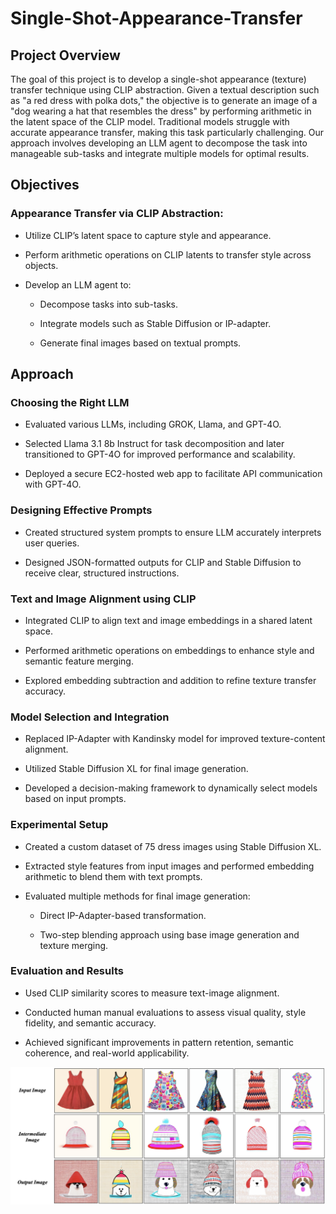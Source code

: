 # Single-Shot-Appearance-Transfer

## Project Overview

The goal of this project is to develop a single-shot appearance (texture) transfer technique using CLIP abstraction. Given a textual description such as "a red dress with polka dots," the objective is to generate an image of a "dog wearing a hat that resembles the dress" by performing arithmetic in the latent space of the CLIP model. Traditional models struggle with accurate appearance transfer, making this task particularly challenging. Our approach involves developing an LLM agent to decompose the task into manageable sub-tasks and integrate multiple models for optimal results.

## Objectives

### Appearance Transfer via CLIP Abstraction:

- Utilize CLIP’s latent space to capture style and appearance.

- Perform arithmetic operations on CLIP latents to transfer style across objects.

- Develop an LLM agent to:

    - Decompose tasks into sub-tasks.

    - Integrate models such as Stable Diffusion or IP-adapter.

    - Generate final images based on textual prompts.

## Approach

### Choosing the Right LLM

- Evaluated various LLMs, including GROK, Llama, and GPT-4O.

- Selected Llama 3.1 8b Instruct for task decomposition and later transitioned to GPT-4O for improved performance and scalability.

- Deployed a secure EC2-hosted web app to facilitate API communication with GPT-4O.

### Designing Effective Prompts

- Created structured system prompts to ensure LLM accurately interprets user queries.

- Designed JSON-formatted outputs for CLIP and Stable Diffusion to receive clear, structured instructions.

### Text and Image Alignment using CLIP

- Integrated CLIP to align text and image embeddings in a shared latent space.

- Performed arithmetic operations on embeddings to enhance style and semantic feature merging.

- Explored embedding subtraction and addition to refine texture transfer accuracy.

### Model Selection and Integration

- Replaced IP-Adapter with Kandinsky model for improved texture-content alignment.

- Utilized Stable Diffusion XL for final image generation.

- Developed a decision-making framework to dynamically select models based on input prompts.

### Experimental Setup

- Created a custom dataset of 75 dress images using Stable Diffusion XL.

- Extracted style features from input images and performed embedding arithmetic to blend them with text prompts.

- Evaluated multiple methods for final image generation:

    - Direct IP-Adapter-based transformation.

    - Two-step blending approach using base image generation and texture merging.

### Evaluation and Results

- Used CLIP similarity scores to measure text-image alignment.

- Conducted human manual evaluations to assess visual quality, style fidelity, and semantic accuracy.

- Achieved significant improvements in pattern retention, semantic coherence, and real-world applicability.

![Results](assets/results.png)